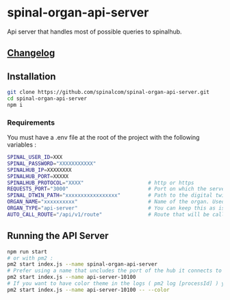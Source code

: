 # spinal-organ-api-server

Api server that handles most of possible queries to spinalhub.

## [Changelog](CHANGELOG.md)

## Installation

```bash
git clone https://github.com/spinalcom/spinal-organ-api-server.git
cd spinal-organ-api-server
npm i
```

### Requirements

You must have a .env file at the root of the project with the following variables :

```bash
SPINAL_USER_ID=XXX
SPINAL_PASSWORD="XXXXXXXXXXX"
SPINALHUB_IP=XXXXXXXX
SPINALHUB_PORT=XXXXX
SPINALHUB_PROTOCOL="XXXX"                     # http or https
REQUESTS_PORT="3000"                          # Port on which the server will listen
SPINAL_DTWIN_PATH="xxxxxxxxxxxxxxxxx"         # Path to the digital twin exemple : /__users__/admin/SmartBuilding
ORGAN_NAME="xxxxxxxxxx"                       # Name of the organ. Used by monitoring platform. If possible make the name obvious which platform/client it belongs to. For exemple : ClientName-Api-Server
ORGAN_TYPE="api-server"                       # You can keep this as is. Used by monitoring platform to categorize the organs.
AUTO_CALL_ROUTE="/api/v1/route"               # Route that will be called right after the start ( main used for viewInfo)
```

## Running the API Server

```bash
npm run start
# or with pm2 :
pm2 start index.js --name spinal-organ-api-server
# Prefer using a name that uncludes the port of the hub it connects to for exemple :
pm2 start index.js --name api-server-10100
# If you want to have color theme in the logs ( pm2 log [processId] ) you can add the option --color
pm2 start index.js --name api-server-10100 -- --color
```
